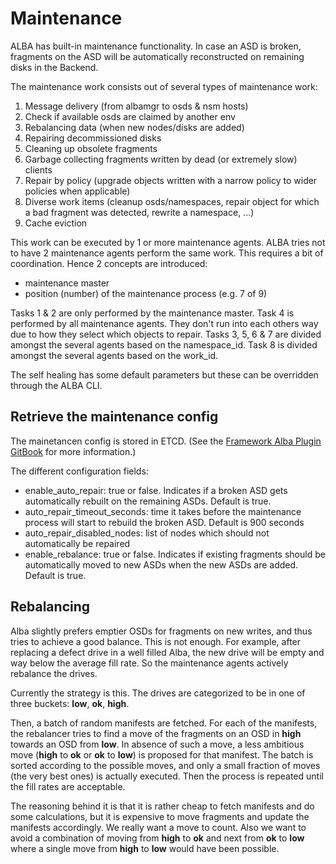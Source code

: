 # Maintenance
ALBA has built-in maintenance functionality. In case an ASD is broken, fragments on the ASD will be automatically reconstructed on remaining disks in the Backend.

The maintenance work consists out of several types of maintenance work:

1. Message delivery (from albamgr to osds & nsm hosts)
2. Check if available osds are claimed by another env
3. Rebalancing data (when new nodes/disks are added)
4. Repairing decommissioned disks
5. Cleaning up obsolete fragments
6. Garbage collecting fragments written by dead (or extremely slow) clients
7. Repair by policy (upgrade objects written with a narrow policy to wider policies when applicable)
8. Diverse work items (cleanup osds/namespaces, repair object for which a bad fragment was detected, rewrite a namespace, ...)
9. Cache eviction

This work can be executed by 1 or more maintenance agents.
ALBA tries not to have 2 maintenance agents perform the same work.
This requires a bit of coordination. Hence 2 concepts are introduced:
- maintenance master
- position (number) of the maintenance process (e.g. 7 of 9)

Tasks 1 & 2 are only performed by the maintenance master.
Task 4 is performed by all maintenance agents. They don't run into each others way due to how they select which objects to repair.
Tasks 3, 5, 6 & 7 are divided amongst the several agents based on the namespace_id.
Task 8 is divided amongst the several agents based on the work_id.

The self healing has some default parameters but these can be overridden through the ALBA CLI.

## Retrieve the maintenance config
The mainetancen config is stored in ETCD. (See the [Framework Alba Plugin GitBook](https://www.gitbook.com/book/openvstorage/framework-alba-plugin) for more information.)

The different configuration fields:
* enable_auto_repair: true or false. Indicates if a broken ASD gets automatically rebuilt on the remaining ASDs. Default is true.
* auto_repair_timeout_seconds: time it takes before the maintenance process will start to rebuild the broken ASD. Default is 900 seconds
* auto_repair_disabled_nodes: list of nodes which should not automatically be repaired
* enable_rebalance: true or false. Indicates if existing fragments should be automatically moved to new ASDs when the new ASDs are added. Default is true.

## Rebalancing
Alba slightly prefers emptier OSDs for fragments on new writes, and thus tries to achieve a good balance. This is not enough. For example, after replacing a defect drive in a well filled Alba, the new drive will be empty and way below the average fill rate. So the maintenance agents actively rebalance the drives.

Currently the strategy is this. The drives are categorized to be in one of three buckets: **low**, **ok**, **high**.

Then, a batch of random manifests are fetched. For each of the manifests, the rebalancer tries to find a move of the fragments on an OSD in **high** towards an OSD from **low**. In absence of such a move, a less ambitious move (**high** to **ok** or **ok** to **low**) is proposed for that manifest. The batch is sorted according to the possible moves, and only a small fraction of moves (the very best ones) is actually executed. Then the process is repeated until the fill rates are acceptable.

The reasoning behind it is that it is rather cheap to fetch manifests and do some calculations, but it is expensive to move fragments and update the manifests accordingly. We really want a move to count. Also we want to avoid a combination of moving from **high** to **ok** and next from **ok** to **low** where a single move from **high** to **low** would have been possible.

